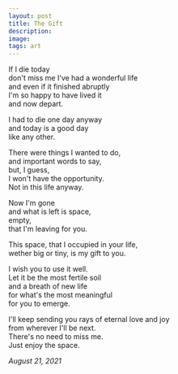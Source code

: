 ```yaml
---
layout: post
title: The Gift
description:
image:
tags: art
---
```


If I die today <br>
don't miss me 
I've had a wonderful life <br>
and even if it finished abruptly <br>
I'm so happy to have lived it <br>
and now depart.

I had to die one day anyway <br>
and today is a good day <br>
like any other.

There were things I wanted to do, <br>
and important words to say, <br>
but, I guess, <br>
I won't have the opportunity. <br>
Not in this life anyway.

Now I'm gone <br>
and what is left is space, <br>
empty, <br>
that I'm leaving for you.

This space, that I occupied in your life,<br>
wether big or tiny, is my gift to you.

I wish you to use it well. <br>
Let it be the most fertile soil <br>
and a breath of new life <br>
for what's the most meaningful<br>
for you to emerge.

I'll keep sending you rays of eternal love and joy <br>
from wherever I'll be next. <br>
There's no need to miss me. <br>
Just enjoy the space.


*August 21, 2021*